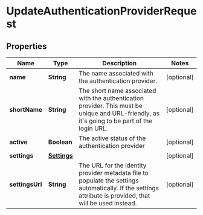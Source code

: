 

# UpdateAuthenticationProviderRequest


## Properties

Name | Type | Description | Notes
------------ | ------------- | ------------- | -------------
**name** | **String** | The name associated with the authentication provider. |  [optional]
**shortName** | **String** | The short name associated with the authentication provider. This must be unique and URL-friendly, as it&#39;s going to be part of the login URL. |  [optional]
**active** | **Boolean** | The active status of the authentication provider |  [optional]
**settings** | [**Settings**](Settings.md) |  |  [optional]
**settingsUrl** | **String** | The URL for the identity provider metadata file to populate the settings automatically. If the settings attribute is provided, that will be used instead. |  [optional]



